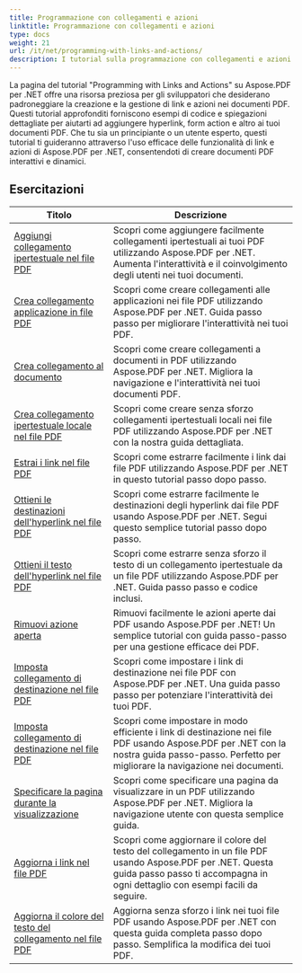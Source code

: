 ```yaml
---
title: Programmazione con collegamenti e azioni
linktitle: Programmazione con collegamenti e azioni
type: docs
weight: 21
url: /it/net/programming-with-links-and-actions/
description: I tutorial sulla programmazione con collegamenti e azioni di Aspose.PDF per .NET rappresentano una risorsa completa per padroneggiare la creazione e la gestione di collegamenti interattivi nei documenti PDF.
---
```

La pagina del tutorial "Programming with Links and Actions" su Aspose.PDF per .NET offre una risorsa preziosa per gli sviluppatori che desiderano padroneggiare la creazione e la gestione di link e azioni nei documenti PDF. Questi tutorial approfonditi forniscono esempi di codice e spiegazioni dettagliate per aiutarti ad aggiungere hyperlink, form action e altro ai tuoi documenti PDF. Che tu sia un principiante o un utente esperto, questi tutorial ti guideranno attraverso l'uso efficace delle funzionalità di link e azioni di Aspose.PDF per .NET, consentendoti di creare documenti PDF interattivi e dinamici.

## Esercitazioni
| Titolo | Descrizione |
| --- | --- | 
| [Aggiungi collegamento ipertestuale nel file PDF](./add-hyperlink/) | Scopri come aggiungere facilmente collegamenti ipertestuali ai tuoi PDF utilizzando Aspose.PDF per .NET. Aumenta l'interattività e il coinvolgimento degli utenti nei tuoi documenti. |  
| [Crea collegamento applicazione in file PDF](./create-application-link/) | Scopri come creare collegamenti alle applicazioni nei file PDF utilizzando Aspose.PDF per .NET. Guida passo passo per migliorare l'interattività nei tuoi PDF. |  
| [Crea collegamento al documento](./create-document-link/) | Scopri come creare collegamenti a documenti in PDF utilizzando Aspose.PDF per .NET. Migliora la navigazione e l'interattività nei tuoi documenti PDF. |  
| [Crea collegamento ipertestuale locale nel file PDF](./create-local-hyperlink/) | Scopri come creare senza sforzo collegamenti ipertestuali locali nei file PDF utilizzando Aspose.PDF per .NET con la nostra guida dettagliata. |  
| [Estrai i link nel file PDF](./extract-links/) | Scopri come estrarre facilmente i link dai file PDF utilizzando Aspose.PDF per .NET in questo tutorial passo dopo passo. |  
| [Ottieni le destinazioni dell'hyperlink nel file PDF](./get-hyperlink-destinations/) | Scopri come estrarre facilmente le destinazioni degli hyperlink dai file PDF usando Aspose.PDF per .NET. Segui questo semplice tutorial passo dopo passo. |  
| [Ottieni il testo dell'hyperlink nel file PDF](./get-hyperlink-text/) | Scopri come estrarre senza sforzo il testo di un collegamento ipertestuale da un file PDF utilizzando Aspose.PDF per .NET. Guida passo passo e codice inclusi. |  
| [Rimuovi azione aperta](./remove-open-action/) | Rimuovi facilmente le azioni aperte dai PDF usando Aspose.PDF per .NET! Un semplice tutorial con guida passo-passo per una gestione efficace dei PDF. |  
| [Imposta collegamento di destinazione nel file PDF](./set-destination-link/) | Scopri come impostare i link di destinazione nei file PDF con Aspose.PDF per .NET. Una guida passo passo per potenziare l'interattività dei tuoi PDF. |  
| [Imposta collegamento di destinazione nel file PDF](./set-target-link/) | Scopri come impostare in modo efficiente i link di destinazione nei file PDF usando Aspose.PDF per .NET con la nostra guida passo-passo. Perfetto per migliorare la navigazione nei documenti. |  
| [Specificare la pagina durante la visualizzazione](./specify-page-when-viewing/) | Scopri come specificare una pagina da visualizzare in un PDF utilizzando Aspose.PDF per .NET. Migliora la navigazione utente con questa semplice guida. |  
| [Aggiorna i link nel file PDF](./update-links/) | Scopri come aggiornare il colore del testo del collegamento in un file PDF usando Aspose.PDF per .NET. Questa guida passo passo ti accompagna in ogni dettaglio con esempi facili da seguire. |  
| [Aggiorna il colore del testo del collegamento nel file PDF](./update-link-text-color/) | Aggiorna senza sforzo i link nei tuoi file PDF usando Aspose.PDF per .NET con questa guida completa passo dopo passo. Semplifica la modifica dei tuoi PDF. |  